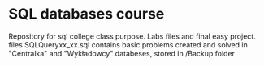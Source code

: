 # SQL databases course
Repository for sql college class purpose. Labs files and final easy project.  
files SQLQueryxx_xx.sql contains basic problems created and solved in "Centralka" and "Wykładowcy" databeses, stored in /Backup folder 
